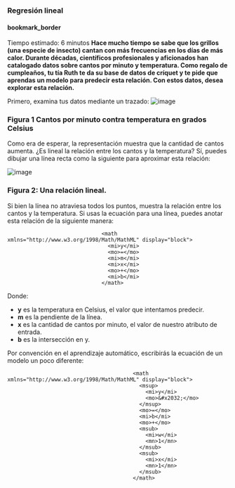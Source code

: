 ### Regresión lineal 

#### bookmark_border
Tiempo estimado: 6 minutos
**Hace mucho tiempo se sabe que los grillos (una especie de insecto) cantan con más frecuencias en los días de más calor. Durante décadas, científicos profesionales y aficionados han catalogado datos sobre cantos por minuto y temperatura. Como regalo de cumpleaños, tu tía Ruth te da su base de datos de críquet y te pide que aprendas un modelo para predecir esta relación. Con estos datos, desea explorar esta relación.**

Primero, examina tus datos mediante un trazado:
![image](https://github.com/jwattspajaro/Machine_Learning/assets/18930760/abd90c7b-93bb-4f91-be90-0a275db2f4a0)

### Figura 1 Cantos por minuto contra temperatura en grados Celsius

Como era de esperar, la representación muestra que la cantidad de cantos aumenta. ¿Es lineal la relación entre los cantos y la temperatura? Sí, puedes dibujar una línea recta como la siguiente para aproximar esta relación:

![image](https://github.com/jwattspajaro/Machine_Learning/assets/18930760/e2ad4068-28ba-4fdb-a060-de159c530de0)

### Figura 2: Una relación lineal.

Si bien la línea no atraviesa todos los puntos, muestra la relación entre los cantos y la temperatura. Si usas la ecuación para una línea, puedes anotar esta relación de la siguiente manera:

                                  <math xmlns="http://www.w3.org/1998/Math/MathML" display="block">
                                    <mi>y</mi>
                                    <mo>=</mo>
                                    <mi>m</mi>
                                    <mi>x</mi>
                                    <mo>+</mo>
                                    <mi>b</mi>
                                  </math>
 Donde:

* **y** es la temperatura en Celsius, el valor que intentamos predecir.
* **m** es la pendiente de la línea.
* **x** es la cantidad de cantos por minuto, el valor de nuestro atributo de entrada.
* **b** es la intersección en y.

Por convención en el aprendizaje automático, escribirás la ecuación de un modelo un poco diferente:

                                            <math xmlns="http://www.w3.org/1998/Math/MathML" display="block">
                                              <msup>
                                                <mi>y</mi>
                                                <mo>&#x2032;</mo>
                                              </msup>
                                              <mo>=</mo>
                                              <mi>b</mi>
                                              <mo>+</mo>
                                              <msub>
                                                <mi>w</mi>
                                                <mn>1</mn>
                                              </msub>
                                              <msub>
                                                <mi>x</mi>
                                                <mn>1</mn>
                                              </msub>
                                            </math>
